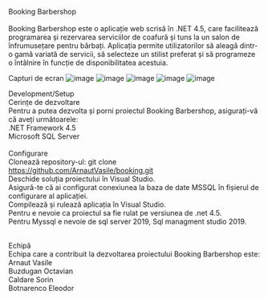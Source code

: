 
Booking Barbershop <br><br>
Booking Barbershop este o aplicație web scrisă în .NET 4.5, care facilitează programarea și rezervarea serviciilor de coafură și tuns la un salon de înfrumusețare pentru bărbați. Aplicația permite utilizatorilor să aleagă dintr-o gamă variată de servicii, să selecteze un stilist preferat și să programeze o întâlnire în funcție de disponibilitatea acestuia.

Capturi de ecran
![image](https://github.com/ArnautVasile/booking/assets/24511509/e408431d-3636-4852-993f-995914b2662b)
![image](https://github.com/ArnautVasile/booking/assets/24511509/4d8ee6c7-e40d-44a7-b072-87cc97f6457b)
![image](https://github.com/ArnautVasile/booking/assets/24511509/af623a97-7933-4d46-9bfb-5649d8aa7767)
![image](https://github.com/ArnautVasile/booking/assets/24511509/9b108133-bb87-4068-809a-655b97ef0948)
![image](https://github.com/ArnautVasile/booking/assets/24511509/f91bed7b-51b0-4be3-abf5-36f96681df94)
<br>

Development/Setup <br>
Cerințe de dezvoltare<br>
Pentru a putea dezvolta și porni proiectul Booking Barbershop, asigurați-vă că aveți următoarele:<br>
.NET Framework 4.5<br>
Microsoft SQL Server<br>
<br>
Configurare<br>
Clonează repository-ul: git clone https://github.com/ArnautVasile/booking.git<br>
Deschide soluția proiectului în Visual Studio.<br>
Asigură-te că ai configurat conexiunea la baza de date MSSQL în fișierul de configurare al aplicației.<br>
Compilează și rulează aplicația în Visual Studio.<br>
Pentru  e nevoie ca proiectul sa fie rulat pe versiunea de .net 4.5.<br>
Pentru Myssql e nevoie de sql server 2019, Sql managment studio 2019.<br>

<br>
Echipă<br>
Echipa care a contribuit la dezvoltarea proiectului Booking Barbershop este:<br>
Arnaut Vasile<br>
Buzdugan Octavian<br>
Caldare Sorin<br>
Botnarenco Eleodor<br>



